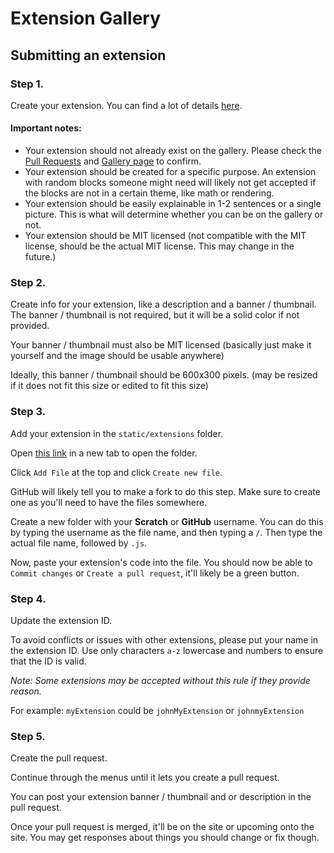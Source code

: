 # Extension Gallery

## Submitting an extension
### Step 1.
Create your extension. You can find a lot of details [here](https://docs.turbowarp.org/development/extensions/introduction).

#### Important notes:
- Your extension should not already exist on the gallery. Please check the
[Pull Requests](https://github.com/PenguinMod/PenguinMod-ExtensionsGallery/pulls)
and [Gallery page](https://penguinmod-extensions-gallery.vercel.app/) to confirm.
- Your extension should be created for a specific purpose. An extension with random blocks someone might need will likely not get accepted if the blocks are not in a certain theme, like math or rendering.
- Your extension should be easily explainable in 1-2 sentences or a single picture. This is what will determine whether you can be on the gallery or not.
- Your extension should be MIT licensed (not compatible with the MIT license, should be the actual MIT license. This may change in the future.)

### Step 2.
Create info for your extension, like a description and a banner / thumbnail.
The banner / thumbnail is not required, but it will be a solid color if not provided.

Your banner / thumbnail must also be MIT licensed (basically just make it yourself and the image should be usable anywhere)

Ideally, this banner / thumbnail should be 600x300 pixels. (may be resized if it does not fit this size or edited to fit this size)

### Step 3.
Add your extension in the `static/extensions` folder.

Open [this link](https://github.com/PenguinMod/PenguinMod-ExtensionsGallery/tree/main/static/extensions) in a new tab to open the folder.

Click `Add File` at the top and click `Create new file`.

GitHub will likely tell you to make a fork to do this step. Make sure to create one as you'll need to have the files somewhere.

Create a new folder with your **Scratch** or **GitHub** username. You can do this by typing the username as the file name, and then typing a `/`. Then type the actual file name, followed by `.js`.

Now, paste your extension's code into the file.
You should now be able to `Commit changes` or `Create a pull request`, it'll likely be a green button.

### Step 4.
Update the extension ID.

To avoid conflicts or issues with other extensions, please put your name in the extension ID.
Use only characters `a-z` lowercase and numbers to ensure that the ID is valid.

*Note: Some extensions may be accepted without this rule if they provide reason.*

For example: `myExtension` could be `johnMyExtension` or `johnmyExtension`

### Step 5.
Create the pull request.

Continue through the menus until it lets you create a pull request.

You can post your extension banner / thumbnail and or description in the pull request.

Once your pull request is merged, it'll be on the site or upcoming onto the site. You may get responses about things you should change or fix though.
